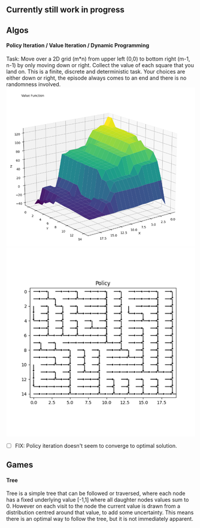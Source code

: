 ## Currently still work in progress

## Algos
#### Policy Iteration / Value Iteration / Dynamic Programming
Task: Move over a 2D grid (m*n) from upper left (0,0) to bottom right (m-1, n-1) by only moving down or right. Collect the value of each square that you land on. This is a finite, discrete and deterministic task. Your choices are either down or right, the episode always comes to an end and there is no randomness involved.
![value function](assets/value_3d.png "Value Function")
![policy](assets/policy.png "Policy")
- [ ] FIX: Policy iteration doesn't seem to converge to optimal solution.

## Games
#### Tree
Tree is a simple tree that can be followed or traversed, where each node has a fixed underlying value [-1,1] where all daughter nodes values sum to 0.
However on each visit to the node the current value is drawn from a distribution centred around that value, to add some uncertainty. This means there is an optimal way to follow the tree, but it is not immediately apparent.
